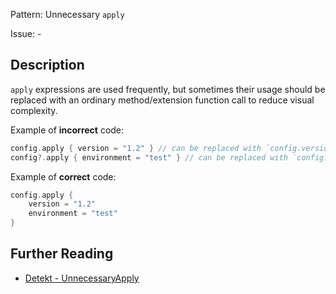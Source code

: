 Pattern: Unnecessary `apply`

Issue: -

## Description

`apply` expressions are used frequently, but sometimes their usage should be replaced with an ordinary method/extension function call to reduce visual complexity.

Example of **incorrect** code:

```kotlin
config.apply { version = "1.2" } // can be replaced with `config.version = "1.2"`
config?.apply { environment = "test" } // can be replaced with `config?.environment = "test"`
```

Example of **correct** code:

```kotlin
config.apply {
    version = "1.2"
    environment = "test"
}
```

## Further Reading

* [Detekt - UnnecessaryApply](https://arturbosch.github.io/detekt/style.html#unnecessaryapply)